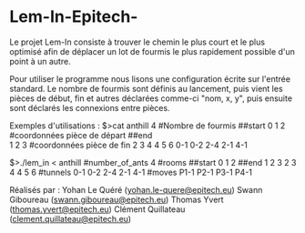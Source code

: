 # Lem-In-Epitech-

Le projet Lem-In consiste à trouver le chemin le plus court et le plus optimisé afin de déplacer un lot de fourmis le plus rapidement possible d'un point à un autre.

Pour utiliser le programme nous lisons une configuration écrite sur l'entrée standard.
Le nombre de fourmis sont définis au lancement, puis vient les pièces de début, fin et autres déclarées comme-ci "nom, x, y",
puis ensuite sont déclarés les connexions entre pièces.

Exemples d'utilisations : 
$>cat anthill
4         #Nombre de fourmis
##start
0 1 2     #coordonnées pièce de départ
##end     
1 2 3     #coordonnées pièce de fin
2 3 4
4 5 6
0-1
0-2
2-4
2-1
4-1

$>./lem_in < anthill
#number_of_ants
4
#rooms
##start
0 1 2
##end
1 2 3
2 3 4
4 5 6
#tunnels
0-1
0-2
2-4
2-1
4-1
#moves
P1-1
P2-1
P3-1
P4-1

Réalisés par : 
Yohan Le Quéré (yohan.le-quere@epitech.eu)
Swann Giboureau (swann.giboureau@epitech.eu)
Thomas Yvert (thomas.yvert@epitech.eu)
Clément Quillateau (clement.quillateau@epitech.eu)
